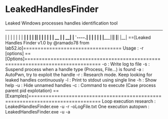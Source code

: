 # LeakedHandlesFinder
Leaked Windows processes handles identification tool

 __       __    __   _______
|  |     |  |  |  | |   ____|
|  |     |  |__|  | |  |__
|  |     |   __   | |   __|
|  `----.|  |  |  | |  |
|_______||__|  |__| |__|
==[Leaked Handles Finder v1.0 by @ramado78 from lab52.io]==================================
   Usage                   :  -r [options]
==[Options]================================================================================
   -o<file>                : Write log to file
   -s<type>                : Suspend process when a handle type (Process, File...) is found
   -a                      : AutoPwn, try to exploit the handle
   -r                      : Research mode. Keep looking for leaked handles continuously
   -l                      : Print to stdout using single line
   -h                      : Show help
   -u                      : Hide unnamed handles
   -c<Exploit command>     : Command to execute (Case process parent pid explotation)
==[Examples]===============================================================================
   Loop execution research : LeakedHandlesFinder.exe -u -r -oLogFile.txt
   One execution autopwn   : LeakedHandlesFinder.exe -u -a
